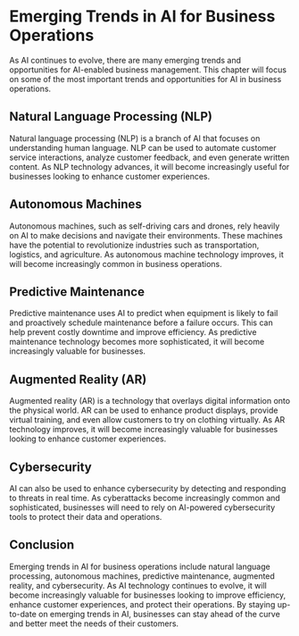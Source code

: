 Emerging Trends in AI for Business Operations
============================================================================================================================

As AI continues to evolve, there are many emerging trends and opportunities for AI-enabled business management. This chapter will focus on some of the most important trends and opportunities for AI in business operations.

Natural Language Processing (NLP)
---------------------------------

Natural language processing (NLP) is a branch of AI that focuses on understanding human language. NLP can be used to automate customer service interactions, analyze customer feedback, and even generate written content. As NLP technology advances, it will become increasingly useful for businesses looking to enhance customer experiences.

Autonomous Machines
-------------------

Autonomous machines, such as self-driving cars and drones, rely heavily on AI to make decisions and navigate their environments. These machines have the potential to revolutionize industries such as transportation, logistics, and agriculture. As autonomous machine technology improves, it will become increasingly common in business operations.

Predictive Maintenance
----------------------

Predictive maintenance uses AI to predict when equipment is likely to fail and proactively schedule maintenance before a failure occurs. This can help prevent costly downtime and improve efficiency. As predictive maintenance technology becomes more sophisticated, it will become increasingly valuable for businesses.

Augmented Reality (AR)
----------------------

Augmented reality (AR) is a technology that overlays digital information onto the physical world. AR can be used to enhance product displays, provide virtual training, and even allow customers to try on clothing virtually. As AR technology improves, it will become increasingly valuable for businesses looking to enhance customer experiences.

Cybersecurity
-------------

AI can also be used to enhance cybersecurity by detecting and responding to threats in real time. As cyberattacks become increasingly common and sophisticated, businesses will need to rely on AI-powered cybersecurity tools to protect their data and operations.

Conclusion
----------

Emerging trends in AI for business operations include natural language processing, autonomous machines, predictive maintenance, augmented reality, and cybersecurity. As AI technology continues to evolve, it will become increasingly valuable for businesses looking to improve efficiency, enhance customer experiences, and protect their operations. By staying up-to-date on emerging trends in AI, businesses can stay ahead of the curve and better meet the needs of their customers.
